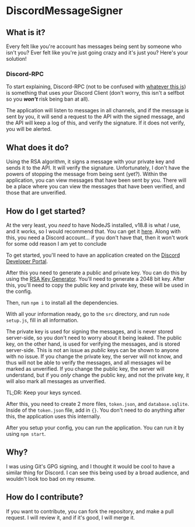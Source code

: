 # DiscordMessageSigner

## What is it?
Every felt like you're account has messages being sent by someone who isn't you? Ever felt like you're just going crazy and it's just you? Here's your solution!

### Discord-RPC
To start explaining, Discord-RPC (not to be confused with [whatever this is](https://github.com/Discord/Discord-RPC)) is something that uses *your* Discord Client (don't worry, this isn't a selfbot so you ***won't*** risk being ban at all).

The application will listen to messages in all channels, and if the message is sent by you, it will send a request to the API with the signed message, and the API will keep a log of this, and verify the signature. If it does not verify, you will be alerted.

## What does it do?
Using the RSA algorithm, it signs a message with your private key and sends it to the API. It will verify the signature. Unfortunately, I don't have the powers of stopping the message from being sent (yet?). Within the application, you can view messages that have been sent by you. There will be a place where you can view the messages that have been verified, and those that are unverified. 

## How do I get started?
At the very least, you *need* to have NodeJS installed, v18.8 is what *I* use, and it works, so I would recommend that. You can get it [here](https://nodejs.org/en/).
Along with this, you need a Discord account... if you don't have that, then it won't work for some odd reason I am yet to conclude

To get started, you'll need to have an application created on the [Discord Developer Portal](https://discord.com/developers/applications).

After this you need to generate a public and private key. You can do this by using the [RSA Key Generator](https://travistidwell.com/jsencrypt/demo/). You'll need to generate a 2048 bit key. After this, you'll need to copy the public key and private key, these will be used in the config.

Then, run `npm i` to install all the dependencies.

With all your information ready, go to the `src` directory, and run `node setup.js`, fill in all information.

The private key is used for signing the messages, and is never stored server-side, so you don't need to worry about it being leaked.
The public key, on the other hand, is used for verifying the messages, and is stored server-side. This is not an issue as *public* keys can be shown to anyone with no issue.
If you change the private key, the server will not know, and thus will not be able to verify the messages, and all messages wil be marked as unverified.
If you change the public key, the server will understand, but if you *only* change the public key, and not the private key, it will also mark all messages as unverified.

TL;DR: Keep your keys synced.

After this, you need to create 2 more files, `token.json`, and `database.sqlite`. Inside of the `token.json` file, add in `{}`. You don't need to do anything after this, the application uses this internally.

After you setup your config, you can run the application. You can run it by using `npm start`.

## Why?
I was using Git's GPG signing, and I thought it would be cool to have a similar thing for Discord. I can see this being used by a broad audience, and wouldn't look too bad on my resume.

## How do I contribute?
If you want to contribute, you can fork the repository, and make a pull request. I will review it, and if it's good, I will merge it.